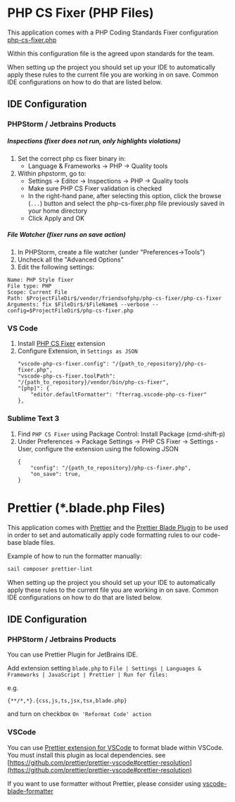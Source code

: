 # PHP CS Fixer (PHP Files)

This application comes with a PHP Coding Standards Fixer configuration [php-cs-fixer.php](../php-cs-fixer.php)

Within this configuration file is the agreed upon standards for the team.

When setting up the project you should set up your IDE to automatically apply these rules to the current file you are working in on save. Common IDE configurations on how to do that are listed below.

## IDE Configuration
### PHPStorm / Jetbrains Products
##### Inspections (fixer does not run, only highlights violations)
1. Set the correct php cs fixer binary in:
    - Language & Frameworks -> PHP -> Quality tools
2. Within phpstorm, go to:
    - Settings -> Editor -> Inspections -> PHP -> Quality tools
    - Make sure PHP CS Fixer validation is checked
    - In the right-hand pane, after selecting this option, click the browse (`...`) button and select the php-cs-fixer.php file previously saved in your home directory
    - Click Apply and OK
##### File Watcher (fixer runs on save action)
1. In PHPStorm, create a file watcher (under "Preferences->Tools")
2. Uncheck all the "Advanced Options"
3. Edit the following settings:
```
Name: PHP Style fixer
File type: PHP
Scope: Current File
Path: $ProjectFileDir$/vendor/friendsofphp/php-cs-fixer/php-cs-fixer
Arguments: fix $FileDir$/$FileName$ --verbose --config=$ProjectFileDir$/php-cs-fixer.php
```
### VS Code
1. Install [PHP CS Fixer](https://marketplace.visualstudio.com/items?itemName=fterrag.vscode-php-cs-fixer) extension
2. Configure Extension, in `Settings as JSON`
    ```
    "vscode-php-cs-fixer.config": "/{path_to_repository}/php-cs-fixer.php",
    "vscode-php-cs-fixer.toolPath": "/{path_to_repository}/vendor/bin/php-cs-fixer",
    "[php]": {
        "editor.defaultFormatter": "fterrag.vscode-php-cs-fixer"
    },
    ```
### Sublime Text 3
1. Find `PHP CS Fixer` using Package Control: Install Package (cmd-shift-p)
2. Under Preferences -> Package Settings -> PHP CS Fixer -> Settings - User, configure the extension using the following JSON
    ```
    {
        "config": "/{path_to_repository}/php-cs-fixer.php",
        "on_save": true,
    }
    ```
# Prettier (*.blade.php Files)

This application comes with [Prettier](https://www.npmjs.com/package/prettier) and the [Prettier Blade Plugin](https://www.npmjs.com/package/@shufo/prettier-plugin-blade) to be used in order to set and automatically apply code formatting rules to our code-base blade files.

Example of how to run the formatter manually:

```bash
sail composer prettier-lint
```

When setting up the project you should set up your IDE to automatically apply these rules to the current file you are working in on save. Common IDE configurations on how to do that are listed below.

## IDE Configuration

### PHPStorm / Jetbrains Products
You can use Prettier Plugin for JetBrains IDE.

Add extension setting `blade.php` to `File | Settings | Languages & Frameworks | JavaScript | Prettier | Run for files:`

e.g.

`{**/*,*}.{css,js,ts,jsx,tsx,blade.php}`

and turn on checkbox `On 'Reformat Code' action`

### VSCode
You can use [Prettier extension for VSCode](https://github.com/prettier/prettier-vscode) to format blade within VSCode. You must install this plugin as local dependencies. see [https://github.com/prettier/prettier-vscode#prettier-resolution](https://github.com/prettier/prettier-vscode#prettier-resolution)

If you want to use formatter without Prettier, please consider using [vscode-blade-formatter](https://github.com/shufo/vscode-blade-formatter)